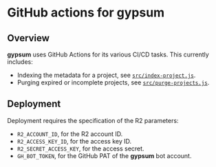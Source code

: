 # GitHub actions for gypsum

## Overview

**gypsum** uses GitHub Actions for its various CI/CD tasks.
This currently includes:

- Indexing the metadata for a project, see [`src/index-project.js`](src/index-project.js).
- Purging expired or incomplete projects, see [`src/purge-projects.js`](src/purge-projects.js).

## Deployment

Deployment requires the specification of the R2 parameters:

- `R2_ACCOUNT_ID`, for the R2 account ID.
- `R2_ACCESS_KEY_ID`, for the access key ID.
- `R2_SECRET_ACCESS_KEY`, for the access secret.
- `GH_BOT_TOKEN`, for the GitHub PAT of the **gypsum** bot account.
